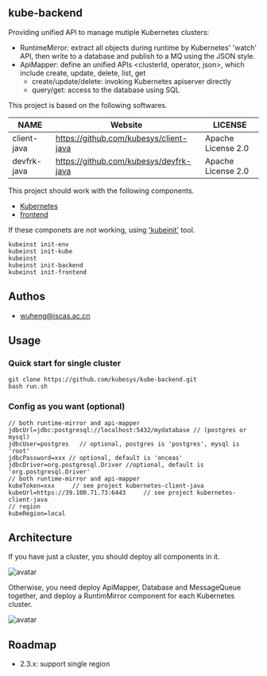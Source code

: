 ## kube-backend

Providing unified API to manage mutiple Kubernetes clusters:

- RuntimeMirror: extract all objects during runtime by Kubernetes' 'watch' API, then write to a database and publish to a MQ using the JSON style.
- ApiMapper: define an unified APIs <clusterId, operator, json>, which include create, update, delete, list, get
  - create/update/delete: invoking Kubernetes apiserver directly
  - query/get: access to the database using SQL  

This project is based on the following softwares.

|               NAME            |   Website                       |      LICENSE              | 
|-------------------------------|---------------------------------|---------------------------|
|     client-java               |  https://github.com/kubesys/client-java              |  Apache License 2.0 |
|     devfrk-java               |  https://github.com/kubesys/devfrk-java              |  Apache License 2.0 |



This project should work with the following components.

- [Kubernetes](https://github.com/kubernetes/kubernetes)
- [frontend](https://github.com/kubesys/frontend)


If these componets are not working, using ['kubeinit'](https://github.com/kubesys/kube-installer) tool.

```
kubeinst init-env
kubeinst init-kube
kubeinst 
kubeinst init-backend
kubeinst init-frontend
````


## Authos

- wuheng@iscas.ac.cn

## Usage

### Quick start for single cluster

```
git clone https://github.com/kubesys/kube-backend.git
bash run.sh
```

### Config as you want (optional)

```
// both runtime-mirror and api-mapper
jdbcUrl=jdbc:postgresql://localhost:5432/mydatabase // (postgres or mysql)
jdbcUser=postgres   // optional, postgres is 'postgres', mysql is 'root'
jdbcPassword=xxx // optional, default is 'onceas'
jdbcDriver=org.postgresql.Driver //optional, default is 'org.postgresql.Driver'
// both runtime-mirror and api-mapper
kubeToken=xxx     // see project kubernetes-client-java
kubeUrl=https://39.100.71.73:6443     // see project kubernetes-client-java
// region
kubeRegion=local
```

## Architecture

If you have just a cluster, you should deploy all components in it. 

![avatar](/docs/arch-single.png)

Otherwise, you need deploy ApiMapper, Database and MessageQueue together,
and deploy a RuntimMirror component for each Kubernetes cluster.

![avatar](/docs/arch-mutiple.png)

## Roadmap

- 2.3.x: support single region
